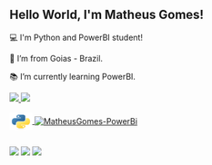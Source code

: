 ## Hello World, I'm Matheus Gomes!
 

:computer: I'm Python and PowerBI student!

:house_with_garden: I’m from Goias - Brazil.

:books: I’m currently learning PowerBI.


 <div>
<a href="https://github.com/devmatheusgomes">
<img height="180em" src="https://github-readme-stats.vercel.app/api?username=devmatheusgomes&show_icons=true&theme=dark&include_all_commits=true&count_private=true"/>
<img height="180em" src="https://github-readme-stats.vercel.app/api/top-langs/?username=devmatheusgomes&langs_count=7&theme=dark"/>
</div>
<div style="display: inline_block"><br>
  <img align="center" alt="MatheusGomes-python" height="30" width="40" src="https://raw.githubusercontent.com/devicons/devicon/master/icons/python/python-original.svg">
  <img align="center" alt="MatheusGomes-PowerBi" height="30" width="40" src="https://raw.githubusercontent.com/microsoft/PowerBI-Icons/main/SVG/Desktop.svg">
</div>

##

<div> 
  <a href="https://instagram.com/imatheusgomes" target="_blank"><img src="https://img.shields.io/badge/-Instagram-%23E4405F?style=for-the-badge&logo=instagram&logoColor=white" target="_blank"></a>
  <a href = "mailto:matheusg@me.com"><img src="https://img.shields.io/badge/-Gmail-%23333?style=for-the-badge&logo=gmail&logoColor=white" target="_blank"></a>
  <a href="https://www.linkedin.com/in/matheusgomesl" target="_blank"><img src="https://img.shields.io/badge/-LinkedIn-%230077B5?style=for-the-badge&logo=linkedin&logoColor=white" target="_blank"></a> 
</div>
